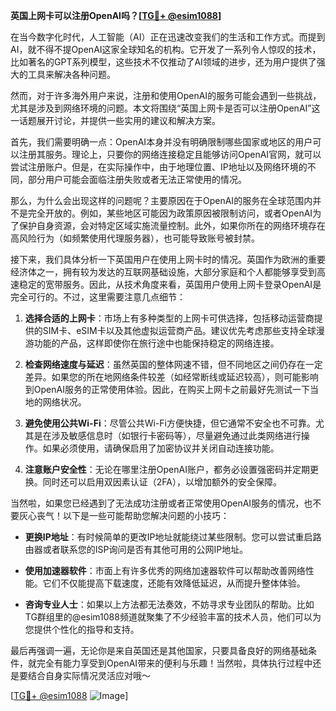 **英国上网卡可以注册OpenAI吗？[[TG💪+ @esim1088](https://t.me/s/esim1088)]**

在当今数字化时代，人工智能（AI）正在迅速改变我们的生活和工作方式。而提到AI，就不得不提OpenAI这家全球知名的机构。它开发了一系列令人惊叹的技术，比如著名的GPT系列模型，这些技术不仅推动了AI领域的进步，还为用户提供了强大的工具来解决各种问题。

然而，对于许多海外用户来说，注册和使用OpenAI的服务可能会遇到一些挑战，尤其是涉及到网络环境的问题。本文将围绕“英国上网卡是否可以注册OpenAI”这一话题展开讨论，并提供一些实用的建议和解决方案。

首先，我们需要明确一点：OpenAI本身并没有明确限制哪些国家或地区的用户可以注册其服务。理论上，只要你的网络连接稳定且能够访问OpenAI官网，就可以尝试注册账户。但是，在实际操作中，由于地理位置、IP地址以及网络环境的不同，部分用户可能会面临注册失败或者无法正常使用的情况。

那么，为什么会出现这样的问题呢？主要原因在于OpenAI的服务在全球范围内并不是完全开放的。例如，某些地区可能因为政策原因被限制访问，或者OpenAI为了保护自身资源，会对特定区域实施流量控制。此外，如果你所在的网络环境存在高风险行为（如频繁使用代理服务器），也可能导致账号被封禁。

接下来，我们具体分析一下英国用户在使用上网卡时的情况。英国作为欧洲的重要经济体之一，拥有较为发达的互联网基础设施，大部分家庭和个人都能够享受到高速稳定的宽带服务。因此，从技术角度来看，英国用户使用上网卡登录OpenAI是完全可行的。不过，这里需要注意几点细节：

1. **选择合适的上网卡**：市场上有多种类型的上网卡可供选择，包括移动运营商提供的SIM卡、eSIM卡以及其他虚拟运营商产品。建议优先考虑那些支持全球漫游功能的产品，这样即使你在旅行途中也能保持稳定的网络连接。
   
2. **检查网络速度与延迟**：虽然英国的整体网速不错，但不同地区之间仍存在一定差异。如果您的所在地网络条件较差（如经常断线或延迟较高），则可能影响到OpenAI服务的正常使用体验。因此，在购买上网卡之前最好先测试一下当地的网络状况。

3. **避免使用公共Wi-Fi**：尽管公共Wi-Fi方便快捷，但它通常不安全也不可靠。尤其是在涉及敏感信息时（如银行卡密码等），尽量避免通过此类网络进行操作。如果必须使用，请确保启用了加密协议并关闭自动连接功能。

4. **注意账户安全性**：无论在哪里注册OpenAI账户，都务必设置强密码并定期更换。同时还可以启用双因素认证（2FA），以增加额外的安全保障。

当然啦，如果您已经遇到了无法成功注册或者正常使用OpenAI服务的情况，也不要灰心丧气！以下是一些可能帮助您解决问题的小技巧：

- **更换IP地址**：有时候简单的更改IP地址就能绕过某些限制。您可以尝试重启路由器或者联系您的ISP询问是否有其他可用的公网IP地址。
  
- **使用加速器软件**：市面上有许多优秀的网络加速器软件可以帮助改善网络性能。它们不仅能提高下载速度，还能有效降低延迟，从而提升整体体验。

- **咨询专业人士**：如果以上方法都无法奏效，不妨寻求专业团队的帮助。比如TG群组里的@esim1088频道就聚集了不少经验丰富的技术人员，他们可以为您提供个性化的指导和支持。

最后再强调一遍，无论你是来自英国还是其他国家，只要具备良好的网络基础条件，就完全有能力享受到OpenAI带来的便利与乐趣！当然啦，具体执行过程中还是要结合自身实际情况灵活应对哦～

[[TG💪+ @esim1088](https://t.me/s/esim1088) ![Image](https://i.postimg.cc/4NQfJmqS/Snipaste-2025-05-13-00-14-12.png)]